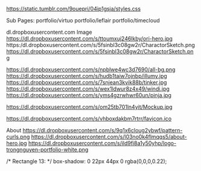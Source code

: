 https://static.tumblr.com/9ouepri/04ip1gsja/styles.css

Sub Pages:
portfolio/virtuo
portfolio/leflair
portfolio/timecloud


dl.dropboxusercontent.com
Image
https://dl.dropboxusercontent.com/s/ttoumxuj246lkby/ori-hero.jpg
https:/dl.dropboxusercontent.com/s/5fsinbl3c08gw2r/CharactorSketch.png
https://dl.dropboxusercontent.com/s/5fsinbl3c08gw2r/CharactorSketch.png

https://dl.dropboxusercontent.com/s/npblwe4wc3d7690/all-bg.png
https://dl.dropboxusercontent.com/s/hudb1taiw7ojnbp/illumy.jpg
https://dl.dropboxusercontent.com/s/7snjean3kvik88b/tinker.jpg
https://dl.dropboxusercontent.com/s/wex1ldwur8z4x49/windi.jpg
https://dl.dropboxusercontent.com/s/yms4gzrwhwr60un/pinja.jpg

https://dl.dropboxusercontent.com/s/om25tb701ln4yit/Mockup.jpg

https://dl.dropboxusercontent.com/s/vhboxdakbm7rtrr/favicon.ico


About
https://dl.dropboxusercontent.com/s/9q1x6cloug2ybwf/pattern-curls.png
https://dl.dropboxusercontent.com/s/l03no0k4flmqqs5/about-hero.jpg
https://dl.dropboxusercontent.com/s/ild9fi8a1y50yhp/logo-trongnguyen-portfolio-white.png

/* Rectangle 13: */
box-shadow: 0 22px 44px 0 rgba(0,0,0,0.22);